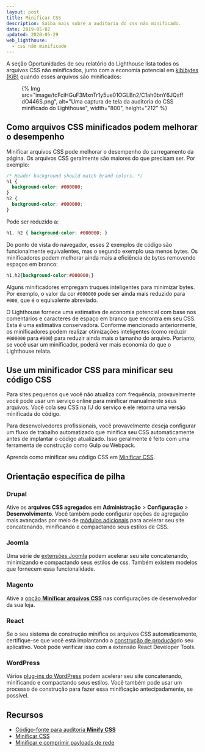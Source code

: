 ```yaml
---
layout: post
title: Minificar CSS
description: Saiba mais sobre a auditoria do css não minificado.
date: 2019-05-02
updated: 2020-05-29
web_lighthouse:
  - css não minificado
---
```


A seção Oportunidades de seu relatório do Lighthouse lista todos os arquivos CSS não minificados, junto com a economia potencial em [kibibytes (KiB)](https://en.wikipedia.org/wiki/Kibibyte) quando esses arquivos são minificados:

<figure>{% Img src="image/tcFciHGuF3MxnTr1y5ue01OGLBn2/C1ah0bnY6JQsffdO446S.png", alt="Uma captura de tela da auditoria do CSS minificado do Lighthouse", width="800", height="212" %}</figure>

## Como arquivos CSS minificados podem melhorar o desempenho

Minificar arquivos CSS pode melhorar o desempenho do carregamento da página. Os arquivos CSS geralmente são maiores do que precisam ser. Por exemplo:

```css
/* Header background should match brand colors. */
h1 {
  background-color: #000000;
}
h2 {
  background-color: #000000;
}
```

Pode ser reduzido a:

```css
h1, h2 { background-color: #000000; }
```

Do ponto de vista do navegador, esses 2 exemplos de código são funcionalmente equivalentes, mas o segundo exemplo usa menos bytes. Os minificadores podem melhorar ainda mais a eficiência de bytes removendo espaços em branco:

```css
h1,h2{background-color:#000000;}
```

Alguns minificadores empregam truques inteligentes para minimizar bytes. Por exemplo, o valor da cor `#000000` pode ser ainda mais reduzido para `#000`, que é o equivalente abreviado.

O Lighthouse fornece uma estimativa de economia potencial com base nos comentários e caracteres de espaço em branco que encontra em seu CSS. Esta é uma estimativa conservadora. Conforme mencionado anteriormente, os minificadores podem realizar otimizações inteligentes (como reduzir `#000000` para `#000`) para reduzir ainda mais o tamanho do arquivo. Portanto, se você usar um minificador, poderá ver mais economia do que o Lighthouse relata.

## Use um minificador CSS para minificar seu código CSS

Para sites pequenos que você não atualiza com frequência, provavelmente você pode usar um serviço online para minificar manualmente seus arquivos. Você cola seu CSS na IU do serviço e ele retorna uma versão minificada do código.

Para desenvolvedores profissionais, você provavelmente deseja configurar um fluxo de trabalho automatizado que minifica seu CSS automaticamente antes de implantar o código atualizado. Isso geralmente é feito com uma ferramenta de construção como Gulp ou Webpack.

Aprenda como minificar seu código CSS em [Minificar CSS](/minify-css).

## Orientação específica de pilha

### Drupal

Ative os **arquivos CSS agregados** em **Administração** &gt; **Configuração** &gt; **Desenvolvimento**. Você também pode configurar opções de agregação mais avançadas por meio de [módulos adicionais](https://www.drupal.org/project/project_module?f%5B0%5D=&f%5B1%5D=&f%5B2%5D=im_vid_3%3A123&f%5B3%5D=&f%5B4%5D=sm_field_project_type%3Afull&f%5B5%5D=&f%5B6%5D=&text=css+aggregation&solrsort=iss_project_release_usage+desc&op=Search) para acelerar seu site concatenando, minificando e compactando seus estilos de CSS.

### Joomla

Uma série de [extensões Joomla](https://extensions.joomla.org/instant-search/?jed_live%5Bquery%5D=performance) podem acelerar seu site concatenando, minimizando e compactando seus estilos de css. Também existem modelos que fornecem essa funcionalidade.

### Magento

Ative a [opção **Minificar arquivos CSS**](https://devdocs.magento.com/guides/v2.3/performance-best-practices/configuration.html?itm_source=devdocs&itm_medium=search_page&itm_campaign=federated_search&itm_term=minify%20css%20files) nas configurações de desenvolvedor da sua loja.

### React

Se o seu sistema de construção minifica os arquivos CSS automaticamente, certifique-se que você está implantando a [construção de produção](https://reactjs.org/docs/optimizing-performance.html#use-the-production-build)do seu aplicativo. Você pode verificar isso com a extensão React Developer Tools.

### WordPress

Vários [plug-ins do WordPress](https://wordpress.org/plugins/search/minify+css/) podem acelerar seu site concatenando, minificando e compactando seus estilos. Você também pode usar um processo de construção para fazer essa minificação antecipadamente, se possível.

## Recursos

- [Código-fonte para auditoria **Minify CSS**](https://github.com/GoogleChrome/lighthouse/blob/master/lighthouse-core/audits/byte-efficiency/unminified-css.js)
- [Minificar CSS](/minify-css)
- [Minificar e comprimir payloads de rede](/reduce-network-payloads-using-text-compression)
